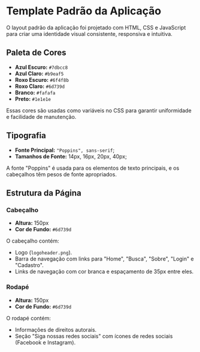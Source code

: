 
# Template Padrão da Aplicação

O layout padrão da aplicação foi projetado com HTML, CSS e JavaScript para criar uma identidade visual consistente, responsiva e intuitiva.

## Paleta de Cores

*   **Azul Escuro:** `#7dbcc8`
*   **Azul Claro:** `#b9eaf5`
*   **Roxo Escuro:** `#6f4f8b`
*   **Roxo Claro:** `#6d739d`
*   **Branco:** `#fafafa`
*   **Preto:** `#1e1e1e`

Essas cores são usadas como variáveis no CSS para garantir uniformidade e facilidade de manutenção.

## Tipografia

*   **Fonte Principal:** `"Poppins", sans-serif`;
*   **Tamanhos de Fonte:** 14px, 16px, 20px, 40px;

A fonte "Poppins" é usada para os elementos de texto principais, e os cabeçalhos têm pesos de fonte apropriados.

## Estrutura da Página

### Cabeçalho

*   **Altura:** 150px
*   **Cor de Fundo:** `#6d739d`

O cabeçalho contém:

*   Logo (`logoheader.png`).
*   Barra de navegação com links para "Home", "Busca", "Sobre", "Login" e "Cadastro".
*   Links de navegação com cor branca e espaçamento de 35px entre eles.

### Rodapé

*   **Altura:** 150px
*   **Cor de Fundo:** `#6d739d`

O rodapé contém:

*   Informações de direitos autorais.
*   Seção "Siga nossas redes sociais" com ícones de redes sociais (Facebook e Instagram).


